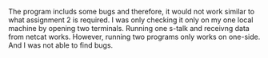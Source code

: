 The program includs some bugs and therefore, it would not work similar to what assignment 2 is required. I was only checking it only on my one local machine by opening two terminals. Running one s-talk and receivng data from netcat works. However, running two programs only works on one-side. And I was not able to find bugs.